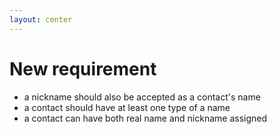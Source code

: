 ```yaml
---
layout: center
---
```


# New requirement

* a nickname should also be accepted as a contact's name
* a contact should have at least one type of a name
* a contact can have both real name and nickname assigned
